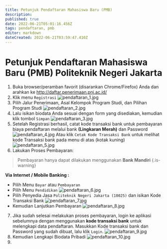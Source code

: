 ```yaml
---
title: Petunjuk Pendaftaran Mahasiswa Baru (PMB)
description: 
published: true
date: 2022-06-21T05:01:16.456Z
tags: pendaftaran, pmb
editor: markdown
dateCreated: 2022-06-21T03:59:47.410Z
---
```


# Petunjuk Pendaftaran Mahasiswa Baru (PMB) Politeknik Negeri Jakarta

1. Buka browser/peramban favorit (disarankan Chrome/Firefox) Anda dan arahkan ke http://daftar.penerimaan.pnj.ac.id/
1. Klik menu `Registrasi` 
![pendaftaran_1.jpg](/pmb/pendaftaran_1.jpg)
1. Pilih Jalur Penerimaan, Asal Kelompok Program Studi, dan Pilihan Program Studi
![pendaftaran_2.jpg](/pmb/pendaftaran_2.jpg)
1. Lalu isikan biodata Anda sesuai dengan form yang disediakan, kemudian klik tombol `Simpan`
![pendaftaran_3.jpg](/pmb/pendaftaran_3.jpg)
1. Setelah Registrasi berhasil, catat kode transaksi bank untuk pembayaran biaya pendaftaran melalui bank **(Lingkaran Merah)** dan Password
![pendaftaran_4.jpg](/pmb/pendaftaran_4.jpg)
Atau klik `Cetak Kode Transaksi Bank` untuk melihat kode Transaksi bank pada menu di atas (kotak kuning)
![pendaftaran_5.jpg](/pmb/pendaftaran_5.jpg)
1. Lakukan Proses Pembayaran:
> Pembayaran hanya dapat dilakukan menggunakan **Bank Mandiri**
{.is-warning}

**Via Internet / Mobile Banking :**
- Pilih Menu `Bayar` atau `Pembayaran`
- Pilih Menu `Pendidikan`
![pendaftaran_6.jpg](/pmb/pendaftaran_6.jpg)
- Pilih Penyedia Jasa `Politeknik Negeri Jakarta (10025)` dan isikan Kode Transaksi Bank
![pendaftaran_7.jpg](/pmb/pendaftaran_7.jpg)
- Kemudian Lanjutkan Pembayaran
![pendaftaran_8.jpg](/pmb/pendaftaran_8.jpg)

7. Jika sudah selesai melakukan proses pembayaran, login ke aplikasi sebelumnya dengan menggunakan **kode transaksi bank** untuk melengkapi data pendaftaran. Masukkan Kode transaksi bank dan Password yang sudah dibuat, lalu klik `Login`.
![pendaftaran_9.jpg](/pmb/pendaftaran_9.jpg)
1. Kemudian Lengkapi Biodata Pribadi
![pendaftaran_10.jpg](/pmb/pendaftaran_10.jpg)
1. 



